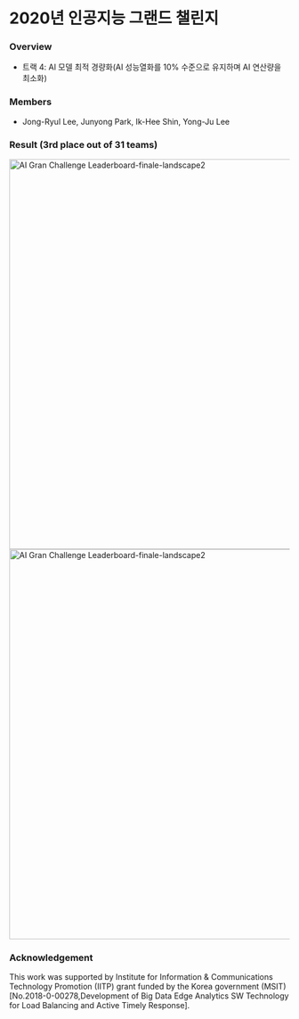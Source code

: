 # 2020년 인공지능 그랜드 챌린지

### Overview
* 트랙 4: AI 모델 최적 경량화(AI 성능열화를 10% 수준으로 유지하며 AI 연산량을 최소화)

### Members
* Jong-Ryul Lee, Junyong Park, Ik-Hee Shin, Yong-Ju Lee

### Result (3rd place out of 31 teams)
<img width="700" alt="AI Gran Challenge Leaderboard-finale-landscape2" src="https://user-images.githubusercontent.com/64128895/89403961-2539ef80-d754-11ea-943b-36b8ea3ea8a8.png">

<img width="700" alt="AI Gran Challenge Leaderboard-finale-landscape2" src="https://user-images.githubusercontent.com/64128895/89404126-70540280-d754-11ea-9dd9-e8b6860d5afa.PNG">



### Acknowledgement
This work was supported by Institute for Information & Communications Technology Promotion (IITP) grant funded by the Korea 
government (MSIT) [No.2018-0-00278,Development of Big Data Edge Analytics SW Technology for Load Balancing and Active Timely 
Response].
